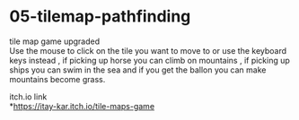 # 05-tilemap-pathfinding
 
tile map game upgraded   
Use the mouse to click on the tile you want to move to or use the keyboard keys instead , if picking up horse you can climb on mountains , if picking up ships you can swim in the sea and if you get the ballon you can make mountains become grass. 

itch.io link  
*https://itay-kar.itch.io/tile-maps-game
